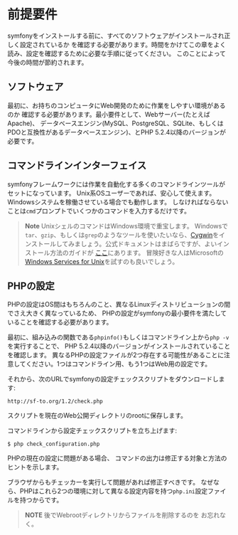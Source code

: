 前提要件
========

symfonyをインストールする前に、すべてのソフトウェアがインストールされ正しく設定されているか
を確認する必要があります。時間をかけてこの章をよく読み、設定を確認するために必要な手順に従ってください。
このことによって今後の時間が節約されます。

ソフトウェア
-----------

最初に、お持ちのコンピュータにWeb開発のために作業をしやすい環境があるのか
確認する必要があります。最小要件として、Webサーバー(たとえばApache)、
データベースエンジン(MySQL、PostgreSQL、SQLite、もしくは
PDOと互換性があるデータベースエンジン)、とPHP 5.2.4以降のバージョンが必要です。

コマンドラインインターフェイス
-----------------------------

symfonyフレームワークには作業を自動化する多くのコマンドラインツールがセットになっています。
Unix系OSユーザーであれば、安心して使えます。Windowsシステムを稼働させている場合でも動作します。
しなければならないことは`cmd`プロンプトでいくつかのコマンドを入力するだけです。

>**Note**
>UnixシェルのコマンドはWindows環境で重宝します。
>Windowsで`tar`、`gzip`、もしくは`grep`のようなツールを使いたいなら、[Cygwin](http://cygwin.com/)をインストールしてみましょう。公式ドキュメントはまばらですが、よいインストール方法のガイドが
>[ここ](http://www.soe.ucsc.edu/~you/notes/cygwin-install.html)にあります。
>冒険好きな人はMicrosoftの
>[Windows Services for Unix](http://technet.microsoft.com/en-gb/interopmigration/bb380242.aspx)を試すのも良いでしょう。

PHPの設定
---------

PHPの設定はOS間はもちろんのこと、異なるLinuxディストリビューションの間でさえ大きく異なっているため、
PHPの設定がsymfonyの最小要件を満たしていることを確認する必要があります。

最初に、組み込みの関数である`phpinfo()`もしくはコマンドライン上から`php -v`を実行することで、
PHP 5.2.4以降のバージョンがインストールされていることを確認します。
異なるPHPの設定ファイルが2つ存在する可能性があることに注意してください。1つはコマンドライン用、もう1つはWeb用の設定です。

それから、次のURLでsymfonyの設定チェックスクリプトをダウンロードします:

    http://sf-to.org/1.2/check.php

スクリプトを現在のWeb公開ディレクトリのrootに保存します。

コマンドラインから設定チェックスクリプトを立ち上げます:

    $ php check_configuration.php

PHPの現在の設定に問題がある場合、
コマンドの出力は修正する対象と方法のヒントを示します。

ブラウザからもチェッカーを実行して問題があれば修正すべきです。
なぜなら、PHPはこれら2つの環境に対して異なる設定内容を持つ`php.ini`設定ファイルを持つからです。


>**NOTE**
>後でWebrootディレクトリからファイルを削除するのを
>お忘れなく。
